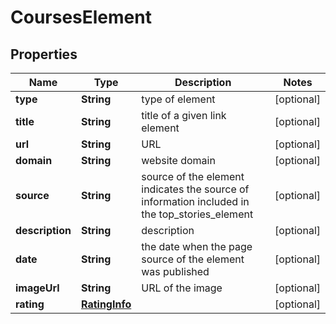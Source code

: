 

# CoursesElement


## Properties

| Name | Type | Description | Notes |
|------------ | ------------- | ------------- | -------------|
|**type** | **String** | type of element |  [optional] |
|**title** | **String** | title of a given link element |  [optional] |
|**url** | **String** | URL |  [optional] |
|**domain** | **String** | website domain |  [optional] |
|**source** | **String** | source of the element indicates the source of information included in the top_stories_element |  [optional] |
|**description** | **String** | description |  [optional] |
|**date** | **String** | the date when the page source of the element was published |  [optional] |
|**imageUrl** | **String** | URL of the image |  [optional] |
|**rating** | [**RatingInfo**](RatingInfo.md) |  |  [optional] |



